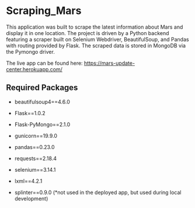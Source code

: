 # Scraping_Mars

This application was built to scrape the latest information about Mars and display it in one location. The project is driven by a Python backend featuring a scraper built on Selenium Webdriver, BeautifulSoup, and Pandas with routing provided by Flask. The scraped data is stored in MongoDB via the Pymongo driver.

The live app can be found here: https://mars-update-center.herokuapp.com/

## Required Packages

- beautifulsoup4==4.6.0
- Flask==1.0.2
- Flask-PyMongo==2.1.0
- gunicorn==19.9.0
- pandas==0.23.0
- requests==2.18.4
- selenium==3.14.1
- lxml==4.2.1

- splinter==0.9.0 (*not used in the deployed app, but used during local development)


